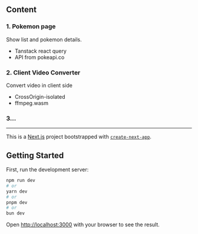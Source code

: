 ## Content

### 1. Pokemon page
Show list and pokemon details.
- Tanstack react query
- API from pokeapi.co

### 2. Client Video Converter
Convert video in client side
- CrossOrigin-isolated
- ffmpeg.wasm

### 3...

---

This is a [Next.js](https://nextjs.org) project bootstrapped with [`create-next-app`](https://nextjs.org/docs/app/api-reference/cli/create-next-app).

## Getting Started

First, run the development server:

```bash
npm run dev
# or
yarn dev
# or
pnpm dev
# or
bun dev
```

Open [http://localhost:3000](http://localhost:3000) with your browser to see the result.
